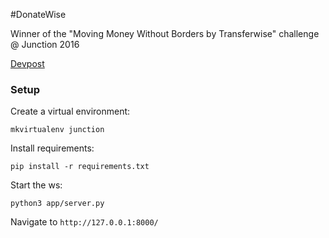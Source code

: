 #DonateWise

Winner of the "Moving Money Without Borders by Transferwise" challenge @ Junction 2016

[Devpost](https://devpost.com/software/donatewise)

### Setup

Create a virtual environment:

`mkvirtualenv junction`

Install requirements:

`pip install -r requirements.txt`

Start the ws:

`python3 app/server.py`

Navigate to `http://127.0.0.1:8000/`
